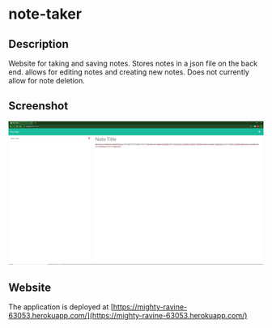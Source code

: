 # note-taker

## Description
Website for taking and saving notes. Stores notes in a json file on the back end. allows for editing notes and creating new notes. Does not currently allow for note deletion.

## Screenshot
![note taker website](./screenshot.png)

## Website
The application is deployed at [https://mighty-ravine-63053.herokuapp.com/](https://mighty-ravine-63053.herokuapp.com/)